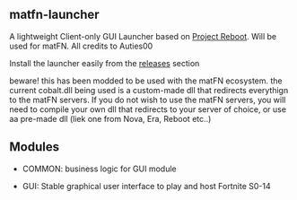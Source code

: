 ## matfn-launcher
A lightweight Client-only GUI Launcher based on [Project Reboot](https://github.com/Milxnor/Project-Reboot-3.0/). Will be used for matFN. All credits to Auties00

Install the launcher easily from the [releases](https://github.com/matdoslb/matfn-Launcher/releases/) section

beware! this has been modded to be used with the matFN ecosystem. the current cobalt.dll being used is a custom-made dll that redirects everythign to the matFN servers. If you do not wish to use the matFN servers, you will need to compile your own dll that redirects to your server of choice, or use aa pre-made dll (liek one from Nova, Era, Reboot etc..)

## Modules
- COMMON: business logic for GUI module
  
- GUI: Stable graphical user interface to play and host Fortnite S0-14

